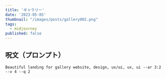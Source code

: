 ```yaml
---
title: 'ギャラリー'
date: '2023-05-05'
thumbnail: "/images/posts/gallery002.png"
tags:
  - midjourney
published: false
---
```


## 呪文（プロンプト）
```
Beautiful landing for gallery website, design, ux/ui, ux, ui --ar 3:2 --v 4 --q 2
```